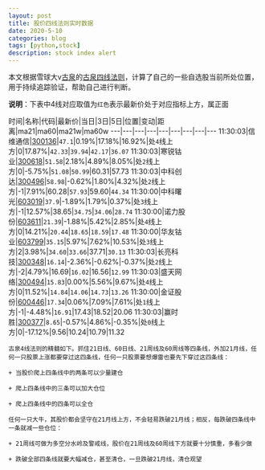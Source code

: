 ```yaml
---
layout: post
title: 股价四线法则实时数据
date: 2020-5-10
categories: blog
tags: [python,stock]
description: stock index alert
---
```



本文根据雪球大v[古泉](https://xueqiu.com/u/7148646888)的[古泉四线法则](https://xueqiu.com/7148646888/130498192)，计算了自己的一些自选股当前所处位置，用于持续追踪验证，帮助自己进行判断。

**说明**：下表中4线对应取值为`红色`表示最新价处于对应指标上方，属正面

时间|名称|代码|最新价|当日|3日|5日|位置|变动|距离|ma21|ma60|ma21w|ma60w
---|---|---|---|---|---|---|---|---
11:30:03|信维通信|[300136](https://xueqiu.com/S/SZ300136)|`47.1`|0.19%|17.18%|16.92%|处`4`线上方|0|17.87%|`42.33`|`39.94`|`42.17`|`36.07`
11:30:03|寒锐钴业|[300618](https://xueqiu.com/S/SZ300618)|`51.58`|2.18%|4.89%|8.05%|处`2`线上方|0|-5.75%|`51.08`|`50.99`|60.31|57.73
11:30:03|中科创达|[300496](https://xueqiu.com/S/SZ300496)|`58.98`|-0.62%|1.80%|4.32%|处`2`线上方|-1|7.91%|60.28|`57.93`|59.60|`44.34`
11:30:00|中科曙光|[603019](https://xueqiu.com/S/SH603019)|`37.9`|-1.89%|1.79%|0.37%|处`3`线上方|-1|12.57%|38.65|`34.75`|`34.06`|`28.74`
11:30:00|诺力股份|[603611](https://xueqiu.com/S/SH603611)|`21.39`|-1.88%|5.42%|2.85%|处`4`线上方|0|14.21%|`20.44`|`18.65`|`18.59`|`17.48`
11:30:00|华友钴业|[603799](https://xueqiu.com/S/SH603799)|`35.15`|5.97%|7.62%|10.53%|处`3`线上方|2|3.98%|`34.60`|`33.66`|37.71|`30.13`
11:30:03|长亮科技|[300348](https://xueqiu.com/S/SZ300348)|`16.14`|-2.36%|-0.62%|-0.37%|处`2`线上方|-2|4.79%|16.69|`16.02`|16.56|`12.99`
11:30:03|盛天网络|[300494](https://xueqiu.com/S/SZ300494)|`15.83`|0.00%|5.56%|9.67%|处`4`线上方|0|11.52%|`14.84`|`14.06`|`14.73`|`13.26`
11:30:00|金证股份|[600446](https://xueqiu.com/S/SH600446)|`17.34`|0.06%|7.09%|7.61%|处`1`线上方|-1|-4.48%|`16.91`|17.43|18.52|20.06
11:30:03|赢时胜|[300377](https://xueqiu.com/S/SZ300377)|`8.65`|-0.57%|4.86%|-0.35%|处`0`线上方|0|-17.12%|9.56|10.24|10.79|11.32

```
古泉4线法则的精髓如下。抓住21日线、60日线、21周线及60周线等四条线，外加21月线，任何一只股票上涨都要穿过这四条线，任何一只股票要想爆雷也要先下穿过这四条线：

+ 当股价爬上四条线中的两条可以少量建仓

+ 爬上四条线中的三条可以加大仓位

+ 爬上四条线中的四条可以全仓

任何一只大牛，其股价都会坚守在21月线上方，不会轻易跌破21月线；相反，每跌破四条线中一条就减一些仓位：

+ 21周线可做为多空分水岭及警戒线，股价在21周线及60周线下方就要十分慎重，多看少做

+ 跌破全部四条线就要大幅减仓，甚至清仓，一旦跌破21月线，清仓观望
```